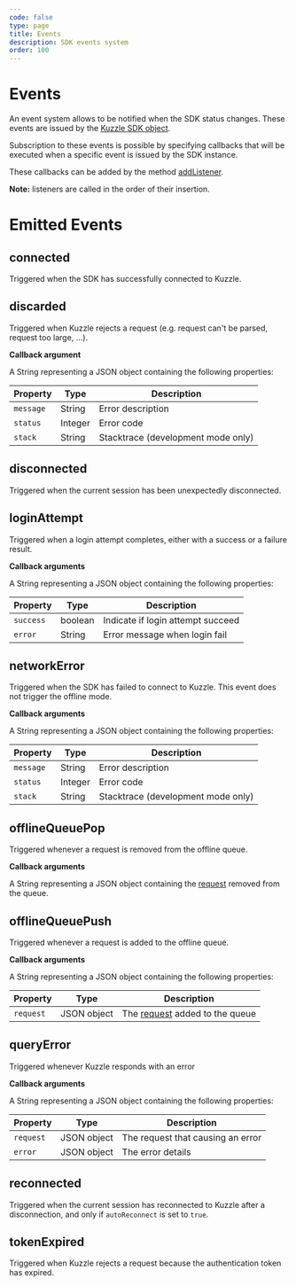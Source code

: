 ```yaml
---
code: false
type: page
title: Events
description: SDK events system
order: 100
---
```


# Events

An event system allows to be notified when the SDK status changes. These events are issued by the [Kuzzle SDK object](/sdk/java/1/core-classes/kuzzle).

Subscription to these events is possible by specifying callbacks that will be executed when a specific event is issued by the SDK instance.

These callbacks can be added by the method [addListener](/sdk/java/1/core-classes/kuzzle/add-listener/).

**Note:** listeners are called in the order of their insertion.

# Emitted Events

## connected

Triggered when the SDK has successfully connected to Kuzzle.

## discarded

Triggered when Kuzzle rejects a request (e.g. request can't be parsed, request too large, ...).

**Callback argument**

A String representing a JSON object containing the following properties:

| Property  | Type    | Description                        |
| --------- | ------- | ---------------------------------- |
| `message` | String  | Error description                  |
| `status`  | Integer | Error code                         |
| `stack`   | String  | Stacktrace (development mode only) |

## disconnected

Triggered when the current session has been unexpectedly disconnected.

## loginAttempt

Triggered when a login attempt completes, either with a success or a failure result.

**Callback arguments**

A String representing a JSON object containing the following properties:

| Property  | Type    | Description                       |
| --------- | ------- | --------------------------------- |
| `success` | boolean | Indicate if login attempt succeed |
| `error`   | String  | Error message when login fail     |

## networkError

Triggered when the SDK has failed to connect to Kuzzle.
This event does not trigger the offline mode.

**Callback arguments**

A String representing a JSON object containing the following properties:

| Property  | Type    | Description                        |
| --------- | ------- | ---------------------------------- |
| `message` | String  | Error description                  |
| `status`  | Integer | Error code                         |
| `stack`   | String  | Stacktrace (development mode only) |

## offlineQueuePop

Triggered whenever a request is removed from the offline queue.

**Callback arguments**

A String representing a JSON object containing the [request](/core/1/api/essentials/query-syntax/) removed from the queue.

## offlineQueuePush

Triggered whenever a request is added to the offline queue.

**Callback arguments**

A String representing a JSON object containing the following properties:

| Property  | Type        | Description                                                            |
| --------- | ----------- | ---------------------------------------------------------------------- |
| `request` | JSON object | The [request](/core/1/api/essentials/query-syntax/) added to the queue |

## queryError

Triggered whenever Kuzzle responds with an error

**Callback arguments**

A String representing a JSON object containing the following properties:

| Property  | Type        | Description                       |
| --------- | ----------- | --------------------------------- |
| `request` | JSON object | The request that causing an error |
| `error`   | JSON object | The error details                 |

## reconnected

Triggered when the current session has reconnected to Kuzzle after a disconnection, and only if `autoReconnect` is set to `true`.

## tokenExpired

Triggered when Kuzzle rejects a request because the authentication token has expired.
